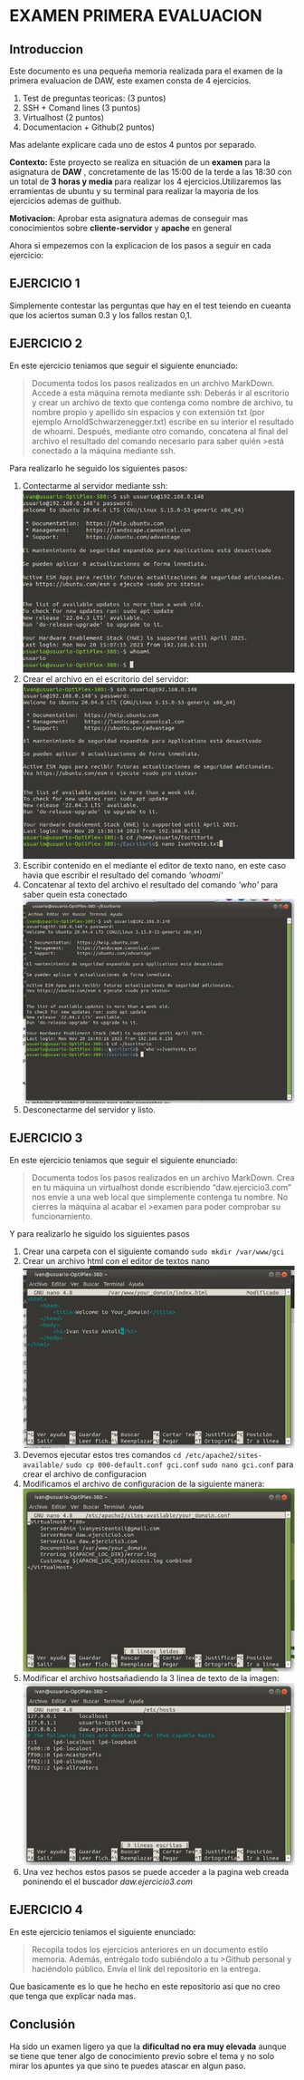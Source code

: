# EXAMEN PRIMERA EVALUACION

## Introduccion

Este documento es una pequeña memoria realizada para el examen de la primera evaluacion de DAW, este examen consta de 4 ejercicios.
1. Test de preguntas teoricas: (3 puntos)
2. SSH + Comand lines (3 puntos)
3. Virtualhost (2 puntos)
4. Documentacion + Github(2 puntos)
   
Mas adelante explicare cada uno de estos 4 puntos por separado.


**Contexto:** Este proyecto se realiza en situación de un **examen** para la asignatura de **DAW** , concretamente de las 15:00 de la terde a las 18:30 con un total de **3 horas y media** para realizar los 4 ejercicios.Utilizaremos las erramientas de ubuntu y su terminal para realizar la mayoria de los ejercicios ademas de guithub.

**Motivacion:** Aprobar esta asignatura ademas de conseguir mas conocimientos sobre **cliente-servidor** y **apache** en general

Ahora si empezemos con la explicacion de los pasos a seguir en cada ejercicio:

## EJERCICIO 1
Simplemente contestar las perguntas que hay en el test teiendo en cueanta que los aciertos suman 0.3 y los fallos restan 0,1.

## EJERCICIO 2
En este ejercicio teniamos que seguir el siguiente enunciado:
>Documenta todos los pasos realizados en un archivo MarkDown. Accede a esta máquina remota mediante ssh:
Deberás ir al escritorio y crear un archivo de texto que contenga como nombre de archivo, tu nombre propio y apellido sin espacios y con extensión txt (por ejemplo ArnoldSchwarzenegger.txt) escribe en su interior el resultado de whoami.
Después, mediante otro comando, concatena al final del archivo el resultado del comando necesario para saber quién >está conectado a la máquina mediante ssh.

Para realizarlo he seguido los siguientes pasos:

1. Contectarme al servidor mediante ssh:![conectarme al servidor](https://github.com/IvanYeste/ExamenDAW/blob/main/ConectarSSH.png)
2. Crear el archivo en el escritorio del servidor: ![crear archivo ](https://github.com/IvanYeste/ExamenDAW/blob/main/EscribirArchivo.png)
3. Escribir contenido en el mediante el editor de texto nano, en este caso havia que escribir el resultado del comando *'whoami'*
4. Concatenar al texto del archivo el resultado del comando *'who'* para saber quein esta conectado ![concatenar](https://github.com/IvanYeste/ExamenDAW/blob/main/Concatenar.png)
5. Desconectarme del servidor y listo.


## EJERCICIO 3
En este ejercicio teniamos que seguir el siguiente enunciado:
>Documenta todos los pasos realizados en un archivo MarkDown. Crea en tu máquina un virtualhost donde escribiendo “daw.ejercicio3.com” nos envíe a una web local que simplemente contenga tu nombre. No cierres la máquina al acabar el >examen para poder comprobar su funcionamiento.

Y para realizarlo he siguido los siguientes pasos
1. Crear una carpeta con el siguiente comando `sudo mkdir /var/www/gci`
2. Crear un archivo html con el editor de textos nano ![modificarhtml](https://github.com/IvanYeste/ExamenDAW/blob/main/modificarhtml.png)
3. Devemos ejecutar estos tres comandos `cd /etc/apache2/sites-available/` `sudo cp 000-default.conf gci.conf` `sudo nano gci.conf` para crear el archivo de configuracion
4. Modificamos el archivo de configuracion de la siguiente manera: ![modificar config](https://github.com/IvanYeste/ExamenDAW/blob/main/modificarconfig.png)
5. Modificar el archivo hostsañadiendo la 3 linea de texto de la imagen: ![modificarhosts](https://github.com/IvanYeste/ExamenDAW/blob/main/modificarelarchivohost.png)
6. Una vez hechos estos pasos se puede acceder a la pagina web creada poninendo el el buscador *daw.ejercicio3.com*


## EJERCICIO 4
En este ejercicio teniamos el siguiente enunciado:
>Recopila todos los ejercicios anteriores en un documento estilo memoria. Además, entrégalo todo subiéndolo a tu >Github personal y haciéndolo público. Envía el link del repositorio en la entrega.

Que basicamente es lo que he hecho en este repositorio asi que no creo que tenga que explicar nada mas.


## Conclusión
Ha sido un examen ligero ya que la **dificultad no era muy elevada** aunque se tiene que tener algo de conocimiento previo sobre el tema y no solo mirar los apuntes ya que sino te puedes atascar en algun paso.



